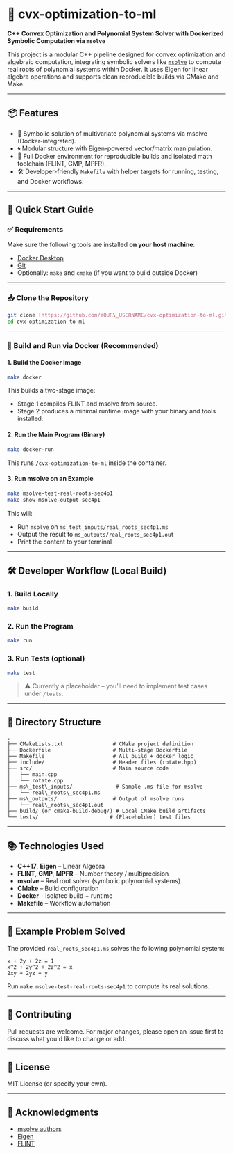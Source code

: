 # 🧠 cvx-optimization-to-ml

**C++ Convex Optimization and Polynomial System Solver with Dockerized Symbolic Computation via `msolve`**

This project is a modular C++ pipeline designed for convex optimization and algebraic computation, integrating symbolic solvers like [`msolve`](https://msolve.lip6.fr/) to compute real roots of polynomial systems within Docker. It uses Eigen for linear algebra operations and supports clean reproducible builds via CMake and Make.

---

## 📦 Features

-   🧮 Symbolic solution of multivariate polynomial systems via msolve (Docker-integrated).
-   🌀 Modular structure with Eigen-powered vector/matrix manipulation.
-   🐳 Full Docker environment for reproducible builds and isolated math toolchain (FLINT, GMP, MPFR).
-   🛠️ Developer-friendly `Makefile` with helper targets for running, testing, and Docker workflows.

---

## 🚀 Quick Start Guide

### ✅ Requirements

Make sure the following tools are installed **on your host machine**:

-   [Docker Desktop](https://www.docker.com/products/docker-desktop/)
-   [Git](https://git-scm.com/)
-   Optionally: `make` and `cmake` (if you want to build outside Docker)

---

### 📥 Clone the Repository

```bash
git clone [https://github.com/YOUR\_USERNAME/cvx-optimization-to-ml.git](https://github.com/YOUR_USERNAME/cvx-optimization-to-ml.git)
cd cvx-optimization-to-ml
```

---

### 🐳 Build and Run via Docker (Recommended)

#### 1. Build the Docker Image

```bash
make docker
```

This builds a two-stage image:

-   Stage 1 compiles FLINT and msolve from source.
-   Stage 2 produces a minimal runtime image with your binary and tools installed.

#### 2. Run the Main Program (Binary)

```bash
make docker-run
```

This runs `/cvx-optimization-to-ml` inside the container.

#### 3. Run msolve on an Example

```bash
make msolve-test-real-roots-sec4p1
make show-msolve-output-sec4p1
```

This will:

-   Run `msolve` on `ms_test_inputs/real_roots_sec4p1.ms`
-   Output the result to `ms_outputs/real_roots_sec4p1.out`
-   Print the content to your terminal

---

## 🛠️ Developer Workflow (Local Build)

### 1. Build Locally

```bash
make build
```

### 2. Run the Program

```bash
make run
```

### 3. Run Tests (optional)

```bash
make test
```

> ⚠️ Currently a placeholder – you'll need to implement test cases under `/tests`.

---

## 🧪 Directory Structure

```text
.
├── CMakeLists.txt                # CMake project definition
├── Dockerfile                    # Multi-stage Dockerfile
├── Makefile                      # All build + docker logic
├── include/                      # Header files (rotate.hpp)
├── src/                          # Main source code
│   ├── main.cpp
│   └── rotate.cpp
├── ms\_test\_inputs/              # Sample .ms file for msolve
│   └── real\_roots\_sec4p1.ms
├── ms\_outputs/                  # Output of msolve runs
│   └── real\_roots\_sec4p1.out
├── build/ (or cmake-build-debug/) # Local CMake build artifacts
└── tests/                       # (Placeholder) test files
```

---

## 📚 Technologies Used

-   **C++17**, **Eigen** – Linear Algebra
-   **FLINT**, **GMP**, **MPFR** – Number theory / multiprecision
-   **msolve** – Real root solver (symbolic polynomial systems)
-   **CMake** – Build configuration
-   **Docker** – Isolated build + runtime
-   **Makefile** – Workflow automation

---

## 🧠 Example Problem Solved

The provided `real_roots_sec4p1.ms` solves the following polynomial system:

```text
x + 2y + 2z = 1
x^2 + 2y^2 + 2z^2 = x
2xy + 2yz = y
```

Run `make msolve-test-real-roots-sec4p1` to compute its real solutions.

---

## 🤝 Contributing

Pull requests are welcome. For major changes, please open an issue first to discuss what you'd like to change or add.

---

## 📝 License

MIT License (or specify your own).

---

## 🙌 Acknowledgments

-   [msolve authors](https://msolve.lip6.fr/)
-   [Eigen](https://eigen.tuxfamily.org/)
-   [FLINT](http://flintlib.org/)
